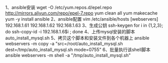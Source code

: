 1、ansible安装
wget -O /etc/yum.repos.d/epel.repo http://mirrors.aliyun.com/repo/epel-7.repo
yum clean all
yum makecache
yum -y install ansible
2、ansible配置
vim /etc/ansible/hosts
[webservers]
192.168.1.61
192.168.1.62
192.168.1.63
3、生成公钥
ssh-keygen
for i in {1,2,3}; do ssh-copy-id -i 192.168.1.6$i ; done
4、上传mysql安装的脚本auto_install_mysql.sh
5、拷贝这个脚本和安装文件到各个机器上
ansible webservers -m copy -a "src=/root/auto_install_mysql.sh dest=/tmp/auto_install_mysql.sh mode=0755"
6、批量执行该shell脚本
ansible webservers -m shell -a "/tmp/auto_install_mysql.sh"
